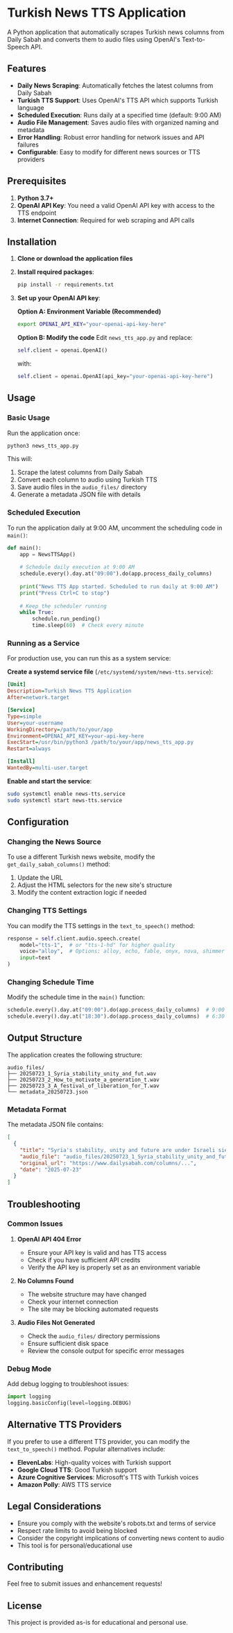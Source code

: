 # Turkish News TTS Application

A Python application that automatically scrapes Turkish news columns from Daily Sabah and converts them to audio files using OpenAI's Text-to-Speech API.

## Features

- **Daily News Scraping**: Automatically fetches the latest columns from Daily Sabah
- **Turkish TTS Support**: Uses OpenAI's TTS API which supports Turkish language
- **Scheduled Execution**: Runs daily at a specified time (default: 9:00 AM)
- **Audio File Management**: Saves audio files with organized naming and metadata
- **Error Handling**: Robust error handling for network issues and API failures
- **Configurable**: Easy to modify for different news sources or TTS providers

## Prerequisites

1. **Python 3.7+**
2. **OpenAI API Key**: You need a valid OpenAI API key with access to the TTS endpoint
3. **Internet Connection**: Required for web scraping and API calls

## Installation

1. **Clone or download the application files**

2. **Install required packages**:
   ```bash
   pip install -r requirements.txt
   ```

3. **Set up your OpenAI API key**:
   
   **Option A: Environment Variable (Recommended)**
   ```bash
   export OPENAI_API_KEY="your-openai-api-key-here"
   ```
   
   **Option B: Modify the code**
   Edit `news_tts_app.py` and replace:
   ```python
   self.client = openai.OpenAI()
   ```
   with:
   ```python
   self.client = openai.OpenAI(api_key="your-openai-api-key-here")
   ```

## Usage

### Basic Usage

Run the application once:
```bash
python3 news_tts_app.py
```

This will:
1. Scrape the latest columns from Daily Sabah
2. Convert each column to audio using Turkish TTS
3. Save audio files in the `audio_files/` directory
4. Generate a metadata JSON file with details

### Scheduled Execution

To run the application daily at 9:00 AM, uncomment the scheduling code in `main()`:

```python
def main():
    app = NewsTTSApp()
    
    # Schedule daily execution at 9:00 AM
    schedule.every().day.at("09:00").do(app.process_daily_columns)
    
    print("News TTS App started. Scheduled to run daily at 9:00 AM")
    print("Press Ctrl+C to stop")
    
    # Keep the scheduler running
    while True:
        schedule.run_pending()
        time.sleep(60)  # Check every minute
```

### Running as a Service

For production use, you can run this as a system service:

**Create a systemd service file** (`/etc/systemd/system/news-tts.service`):
```ini
[Unit]
Description=Turkish News TTS Application
After=network.target

[Service]
Type=simple
User=your-username
WorkingDirectory=/path/to/your/app
Environment=OPENAI_API_KEY=your-api-key-here
ExecStart=/usr/bin/python3 /path/to/your/app/news_tts_app.py
Restart=always

[Install]
WantedBy=multi-user.target
```

**Enable and start the service**:
```bash
sudo systemctl enable news-tts.service
sudo systemctl start news-tts.service
```

## Configuration

### Changing the News Source

To use a different Turkish news website, modify the `get_daily_sabah_columns()` method:

1. Update the URL
2. Adjust the HTML selectors for the new site's structure
3. Modify the content extraction logic if needed

### Changing TTS Settings

You can modify the TTS settings in the `text_to_speech()` method:

```python
response = self.client.audio.speech.create(
    model="tts-1",  # or "tts-1-hd" for higher quality
    voice="alloy",  # Options: alloy, echo, fable, onyx, nova, shimmer
    input=text
)
```

### Changing Schedule Time

Modify the schedule time in the `main()` function:
```python
schedule.every().day.at("09:00").do(app.process_daily_columns)  # 9:00 AM
schedule.every().day.at("18:30").do(app.process_daily_columns)  # 6:30 PM
```

## Output Structure

The application creates the following structure:

```
audio_files/
├── 20250723_1_Syria_stability_unity_and_fut.wav
├── 20250723_2_How_to_motivate_a_generation_t.wav
├── 20250723_3_A_festival_of_liberation_for_T.wav
└── metadata_20250723.json
```

### Metadata Format

The metadata JSON file contains:
```json
[
  {
    "title": "Syria's stability, unity and future are under Israeli siege",
    "audio_file": "audio_files/20250723_1_Syria_stability_unity_and_fut.wav",
    "original_url": "https://www.dailysabah.com/columns/...",
    "date": "2025-07-23"
  }
]
```

## Troubleshooting

### Common Issues

1. **OpenAI API 404 Error**
   - Ensure your API key is valid and has TTS access
   - Check if you have sufficient API credits
   - Verify the API key is properly set as an environment variable

2. **No Columns Found**
   - The website structure may have changed
   - Check your internet connection
   - The site may be blocking automated requests

3. **Audio Files Not Generated**
   - Check the `audio_files/` directory permissions
   - Ensure sufficient disk space
   - Review the console output for specific error messages

### Debug Mode

Add debug logging to troubleshoot issues:

```python
import logging
logging.basicConfig(level=logging.DEBUG)
```

## Alternative TTS Providers

If you prefer to use a different TTS provider, you can modify the `text_to_speech()` method. Popular alternatives include:

- **ElevenLabs**: High-quality voices with Turkish support
- **Google Cloud TTS**: Good Turkish support
- **Azure Cognitive Services**: Microsoft's TTS with Turkish voices
- **Amazon Polly**: AWS TTS service

## Legal Considerations

- Ensure you comply with the website's robots.txt and terms of service
- Respect rate limits to avoid being blocked
- Consider the copyright implications of converting news content to audio
- This tool is for personal/educational use

## Contributing

Feel free to submit issues and enhancement requests!

## License

This project is provided as-is for educational and personal use.

